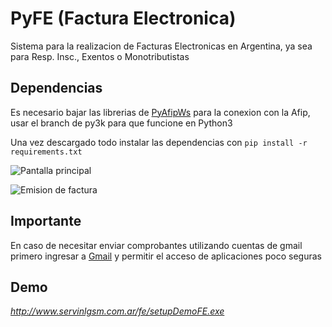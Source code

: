 
# PyFE (Factura Electronica)

Sistema para la realizacion de Facturas Electronicas en Argentina, ya sea para Resp. Insc., Exentos o Monotributistas

## Dependencias
Es necesario bajar las librerias de [PyAfipWs](https://github.com/reingart/pyafipws) para la conexion con la Afip, usar el branch de py3k para que funcione en Python3

Una vez descargado todo instalar las dependencias con `pip install -r requirements.txt`

![Pantalla principal](http://www.servinlgsm.com.ar/fe/imagenes/pyfe-pantalla-ppal.png)

![Emision de factura](http://www.servinlgsm.com.ar/fe/imagenes/pyfe-pantalla-emision.png)

## Importante
En caso de necesitar enviar comprobantes utilizando cuentas de gmail primero ingresar a [Gmail](https://myaccount.google.com/lesssecureapps?pli=1) y permitir el acceso de aplicaciones poco seguras

## Demo

*http://www.servinlgsm.com.ar/fe/setupDemoFE.exe*